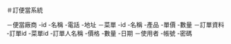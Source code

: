 ＃訂便當系統

－便當廠商
    -id
    -名稱
    -電話
    -地址
－菜單
    -id
    -名稱
    -產品
    -單價
    -數量
－訂單資料
    -訂單id
    -菜單id
    -訂單人名稱
    -價格
    -數量
    -日期
－使用者
    -帳號
    -密碼